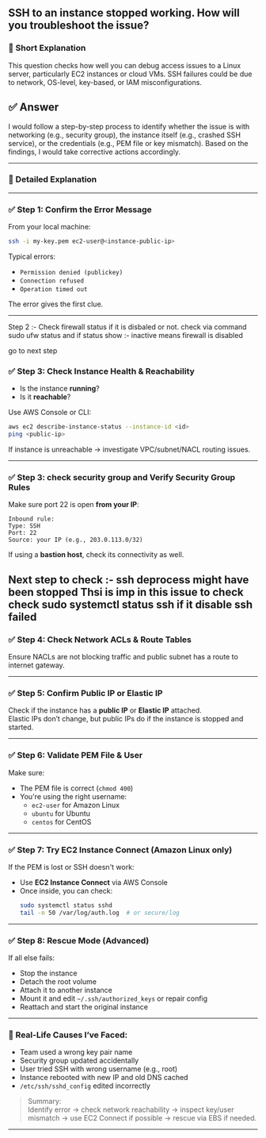 ## SSH to an instance stopped working. How will you troubleshoot the issue?

### 📝 Short Explanation  
This question checks how well you can debug access issues to a Linux server, particularly EC2 instances or cloud VMs. SSH failures could be due to network, OS-level, key-based, or IAM misconfigurations.

## ✅ Answer  
I would follow a step-by-step process to identify whether the issue is with networking (e.g., security group), the instance itself (e.g., crashed SSH service), or the credentials (e.g., PEM file or key mismatch). Based on the findings, I would take corrective actions accordingly.

---

### 📘 Detailed Explanation  

---

### ✅ Step 1: Confirm the Error Message  
From your local machine:
```bash
ssh -i my-key.pem ec2-user@<instance-public-ip>
```

Typical errors:
- `Permission denied (publickey)`
- `Connection refused`
- `Operation timed out`

The error gives the first clue.

---
Step 2 :- Check firewall status if it is disbaled or not.
check via command sudo ufw status
and if status show :- inactive means firewall is disabled

go to next step

### ✅ Step 3: Check Instance Health & Reachability
- Is the instance **running**?
- Is it **reachable**?
  
Use AWS Console or CLI:
```bash
aws ec2 describe-instance-status --instance-id <id>
ping <public-ip>
```

If instance is unreachable → investigate VPC/subnet/NACL routing issues.

---

### ✅ Step 3: check security group and  Verify Security Group Rules  
Make sure port 22 is open **from your IP**:
```text
Inbound rule:
Type: SSH
Port: 22
Source: your IP (e.g., 203.0.113.0/32)
```

If using a **bastion host**, check its connectivity as well.

Next step to check :- ssh deprocess might have been stopped
Thsi is imp in this issue to check
check 
sudo systemctl status ssh
if it disable ssh failed
---

### ✅ Step 4: Check Network ACLs & Route Tables  
Ensure NACLs are not blocking traffic and public subnet has a route to internet gateway.

---

### ✅ Step 5: Confirm Public IP or Elastic IP  
Check if the instance has a **public IP** or **Elastic IP** attached.  
Elastic IPs don’t change, but public IPs do if the instance is stopped and started.

---

### ✅ Step 6: Validate PEM File & User  
Make sure:
- The PEM file is correct (`chmod 400`)
- You're using the right username:
  - `ec2-user` for Amazon Linux
  - `ubuntu` for Ubuntu
  - `centos` for CentOS

---

### ✅ Step 7: Try EC2 Instance Connect (Amazon Linux only)  
If the PEM is lost or SSH doesn't work:
- Use **EC2 Instance Connect** via AWS Console
- Once inside, you can check:
  ```bash
  sudo systemctl status sshd
  tail -n 50 /var/log/auth.log  # or secure/log
  ```

---

### ✅ Step 8: Rescue Mode (Advanced)  
If all else fails:
- Stop the instance
- Detach the root volume
- Attach it to another instance
- Mount it and edit `~/.ssh/authorized_keys` or repair config
- Reattach and start the original instance

---

### 🧠 Real-Life Causes I’ve Faced:
- Team used a wrong key pair name
- Security group updated accidentally
- User tried SSH with wrong username (e.g., root)
- Instance rebooted with new IP and old DNS cached
- `/etc/ssh/sshd_config` edited incorrectly

> Summary:  
> Identify error → check network reachability → inspect key/user mismatch → use EC2 Connect if possible → rescue via EBS if needed.

---
